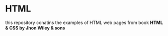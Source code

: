 # HTML
this repository conatins the examples of HTML web pages from book **HTML & CSS by Jhon Wiley & sons**
